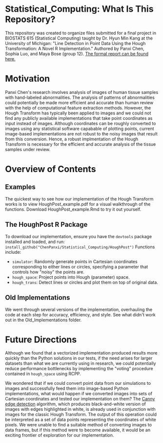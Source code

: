 # Statistical_Computing: What Is This Repository?

This repository was created to organize files submitted for a final project in BIOSTATS 615 (Statistical Computing) taught by Dr. Hyun Min Kang at the University of Michigan: "Line Detection in Point Data Using the Hough Transformation: A Novel R Implementation." Authored by Panxi Chen, Sophia Luo, and Maya Bose (group 12). [The formal report can be found here.](https://docs.google.com/document/d/1x8tjiKyTV1YRHhuBsW-YlDhcexBaT0P2vgnaXSWaqQc/edit?usp=sharing)

# Motivation

Panxi Chen's research involves analysis of images of human tissue samples with hand-labeled abnormalities. The analysis of patterns of abnormalities could potentially be made more efficient and accurate than human review with the help of computational feature extraction methods. However, the Hough Transform has typically been applied to images and we could not find any publicly available implementations that take point coordinates as input instead of images. Although coordinates can be roughly converted to images using any statistical software capabable of plotting points, current image-based implementations are not robust to the noisy images that result from this conversion. Hence, a robust implmentation of the Hough Transform is necessary for the efficient and accurate analysis of the tissue samples under review.

# Overview of Contents

## Examples
The quickest way to see how our implementation of the Hough Transform works is to view HoughPost_example.pdf for a visual walkthrough of the functions. Download HoughPost_example.Rmd to try it out yourself.

## The HoughPost R Package
To download our implementation, ensure you have the `devtools` package installed and loaded, and run: `install_github("ChenPanxi/Statistical_Computing/HoughPost")`
Functions include:
- `simulator`: Randomly generate points in Cartesian coordinates corresponding to either lines or circles, specifying a parameter that controls how "noisy" the points are.
- `hough_space`: Project points into Hough (parameter) space.
- `hough_trans`: Detect lines or circles and plot them on top of original data.

## Old Implementations
We went through several versions of the implementation, overhauling the code at each step for accuracy, efficiency, and style. See what didn't work out in the Old_Implementations folder.

# Future Directions
Although we found that a vectorized implementation produced results more quickly than the Python solutions in our tests, if the need arises for larger datasets than what we are currently using in research, we could potentially reduce performance bottlenecks by implementing the "voting" procedure contained in `hough_space` using RCPP.

We wondered that if we could convert point data from our simulations to images and successfully feed them into image-based Python implementations, what would happen if we converted images into sets of Cartesian coordinates and tested our implementation on them? The [Canny edge detection](https://en.wikipedia.org/wiki/Canny_edge_detector) algorithm, which produces black-and-white version of images with edges highlighted in white, is already used in conjunction with images for the classic Hough Transform. The output of this operation could be interpreted as a set of data points representing the coordinates of white pixels. We were unable to find a suitable method of converting images to data frames, but if this method were to become available, it would be an exciting frontier of exploration for our implementation.
